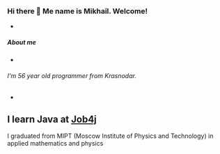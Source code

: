 ### Hi there 👋 Me name is Mikhail. Welcome!

-
##### About me
-
###### I'm 56 year old programmer from Krasnodar. 
-
I learn Java at [Job4j](https://job4j.ru/)
-
I graduated from MIPT (Moscow Institute of Physics and Technology) in applied mathematics and physics




<!--
**MishlMogMish/MishlMogMish** is a ✨ _special_ ✨ repository because its `README.md` (this file) appears on your GitHub profile.

Here are some ideas to get you started:

- 🔭 I’m currently working on ...
- 🌱 I’m currently learning ...
- 👯 I’m looking to collaborate on ...
- 🤔 I’m looking for help with ...
- 💬 Ask me about ...
- 📫 How to reach me: ...
- 😄 Pronouns: ...
- ⚡ Fun fact: ...
-->
